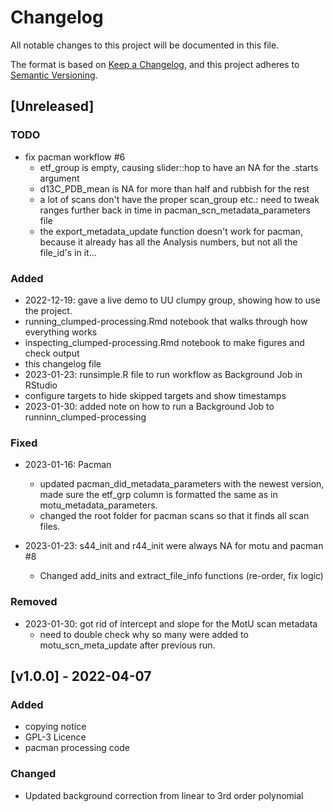 # Changelog

All notable changes to this project will be documented in this file.

The format is based on [Keep a Changelog](https://keepachangelog.com/en/1.0.0/),
and this project adheres to [Semantic Versioning](https://semver.org/spec/v2.0.0.html).

## [Unreleased]

### TODO

- fix pacman workflow #6
  - etf_group is empty, causing slider::hop to have an NA for the .starts argument
  - d13C_PDB_mean is NA for more than half and rubbish for the rest
  - a lot of scans don't have the proper scan_group etc.: need to tweak ranges
    further back in time in pacman_scn_metadata_parameters file
  - the export_metadata_update function doesn't work for pacman, because it 
    already has all the Analysis numbers, but not all the file_id's in it...

### Added 

- 2022-12-19: gave a live demo to UU clumpy group, showing how to use the project.
- running_clumped-processing.Rmd notebook that walks through how everything works
- inspecting_clumped-processing.Rmd notebook to make figures and check output
- this changelog file
- 2023-01-23: runsimple.R file to run workflow as Background Job in RStudio
- configure targets to hide skipped targets and show timestamps
- 2023-01-30: added note on how to run a Background Job to runninn_clumped-processing

### Fixed

- 2023-01-16: Pacman
  - updated pacman_did_metadata_parameters with the newest version, made sure 
    the etf_grp column is formatted the same as in motu_metadata_parameters.
  - changed the root folder for pacman scans so that it finds all scan files.
  
- 2023-01-23: s44_init and r44_init were always NA for motu and pacman #8
  - Changed add_inits and extract_file_info functions (re-order, fix logic)

### Removed
- 2023-01-30: got rid of intercept and slope for the MotU scan metadata
  - need to double check why so many were added to motu_scn_meta_update after previous run.
## [v1.0.0] - 2022-04-07

### Added
- copying notice
- GPL-3 Licence
- pacman processing code

### Changed
- Updated background correction from linear to 3rd order polynomial